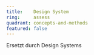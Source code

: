 ```yaml
---
title:    Design System
ring:     assess  
quadrant: concepts-and-methods
featured: false
---
```


Ersetzt durch Design Systems
